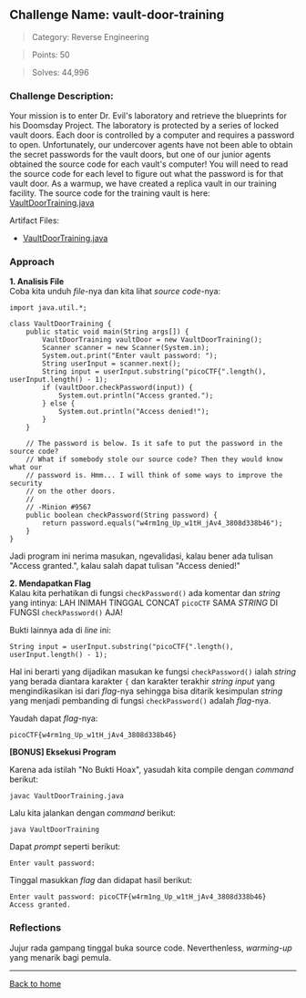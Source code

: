 ## Challenge Name: vault-door-training
>Category: Reverse Engineering

>Points: 50

>Solves: 44,996

### Challenge Description: 

Your mission is to enter Dr. Evil's laboratory and retrieve the blueprints for his Doomsday Project. The laboratory is protected by a series of locked vault doors. Each door is controlled by a computer and requires a password to open. Unfortunately, our undercover agents have not been able to obtain the secret passwords for the vault doors, but one of our junior agents obtained the source code for each vault's computer! You will need to read the source code for each level to figure out what the password is for that vault door. As a warmup, we have created a replica vault in our training facility. The source code for the training vault is here: [VaultDoorTraining.java](https://jupiter.challenges.picoctf.org/static/03c960ddcc761e6f7d1722d8e6212db3/VaultDoorTraining.java)


Artifact Files:
* [VaultDoorTraining.java](https://jupiter.challenges.picoctf.org/static/03c960ddcc761e6f7d1722d8e6212db3/VaultDoorTraining.java)

### Approach
**1. Analisis File**   
Coba kita unduh _file_-nya dan kita lihat _source code_-nya:
```
import java.util.*;

class VaultDoorTraining {
    public static void main(String args[]) {
        VaultDoorTraining vaultDoor = new VaultDoorTraining();
        Scanner scanner = new Scanner(System.in);
        System.out.print("Enter vault password: ");
        String userInput = scanner.next();
        String input = userInput.substring("picoCTF{".length(), userInput.length() - 1);
        if (vaultDoor.checkPassword(input)) {
            System.out.println("Access granted.");
        } else {
            System.out.println("Access denied!");
        }
    }

    // The password is below. Is it safe to put the password in the source code?
    // What if somebody stole our source code? Then they would know what our
    // password is. Hmm... I will think of some ways to improve the security
    // on the other doors.
    //
    // -Minion #9567
    public boolean checkPassword(String password) {
        return password.equals("w4rm1ng_Up_w1tH_jAv4_3808d338b46");
    }
}
```
Jadi program ini nerima masukan, ngevalidasi, kalau bener ada tulisan "Access granted.", kalau salah dapat tulisan "Access denied!"

**2. Mendapatkan Flag**   
Kalau kita perhatikan di fungsi ```checkPassword()``` ada komentar dan _string_ yang intinya:
LAH INIMAH TINGGAL CONCAT ```picoCTF``` SAMA _STRING_ DI FUNGSI ```checkPassword()``` AJA!

Bukti lainnya ada di _line_ ini:
```
String input = userInput.substring("picoCTF{".length(), userInput.length() - 1);
```
Hal ini berarti yang dijadikan masukan ke fungsi ```checkPassword()``` ialah _string_ yang berada diantara karakter ```{``` dan karakter terakhir _string input_ yang mengindikasikan isi dari _flag_-nya sehingga bisa ditarik kesimpulan _string_ yang menjadi pembanding di fungsi ```checkPassword()``` adalah _flag_-nya.

Yaudah dapat _flag_-nya:
```
picoCTF{w4rm1ng_Up_w1tH_jAv4_3808d338b46}
```

**[BONUS] Eksekusi Program**

Karena ada istilah "No Bukti Hoax", yasudah kita compile dengan _command_ berikut:
```
javac VaultDoorTraining.java
```
Lalu kita jalankan dengan _command_ berikut:
```
java VaultDoorTraining
```
Dapat _prompt_ seperti berikut:
```
Enter vault password: 
```
Tinggal masukkan _flag_ dan didapat hasil berikut:
```
Enter vault password: picoCTF{w4rm1ng_Up_w1tH_jAv4_3808d338b46}
Access granted.
```

### Reflections

Jujur rada gampang tinggal buka source code. Neverthenless, _warming-up_ yang menarik bagi pemula.

---
[Back to home](../Readme.md)
